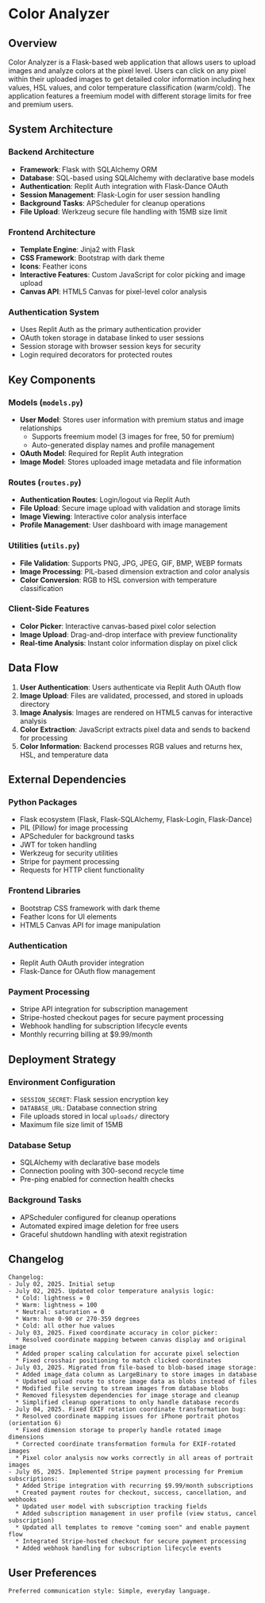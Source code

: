# Color Analyzer

## Overview

Color Analyzer is a Flask-based web application that allows users to upload images and analyze colors at the pixel level. Users can click on any pixel within their uploaded images to get detailed color information including hex values, HSL values, and color temperature classification (warm/cold). The application features a freemium model with different storage limits for free and premium users.

## System Architecture

### Backend Architecture
- **Framework**: Flask with SQLAlchemy ORM
- **Database**: SQL-based using SQLAlchemy with declarative base models
- **Authentication**: Replit Auth integration with Flask-Dance OAuth
- **Session Management**: Flask-Login for user session handling
- **Background Tasks**: APScheduler for cleanup operations
- **File Upload**: Werkzeug secure file handling with 15MB size limit

### Frontend Architecture
- **Template Engine**: Jinja2 with Flask
- **CSS Framework**: Bootstrap with dark theme
- **Icons**: Feather icons
- **Interactive Features**: Custom JavaScript for color picking and image upload
- **Canvas API**: HTML5 Canvas for pixel-level color analysis

### Authentication System
- Uses Replit Auth as the primary authentication provider
- OAuth token storage in database linked to user sessions
- Session storage with browser session keys for security
- Login required decorators for protected routes

## Key Components

### Models (`models.py`)
- **User Model**: Stores user information with premium status and image relationships
  - Supports freemium model (3 images for free, 50 for premium)
  - Auto-generated display names and profile management
- **OAuth Model**: Required for Replit Auth integration
- **Image Model**: Stores uploaded image metadata and file information

### Routes (`routes.py`)
- **Authentication Routes**: Login/logout via Replit Auth
- **File Upload**: Secure image upload with validation and storage limits
- **Image Viewing**: Interactive color analysis interface
- **Profile Management**: User dashboard with image management

### Utilities (`utils.py`)
- **File Validation**: Supports PNG, JPG, JPEG, GIF, BMP, WEBP formats
- **Image Processing**: PIL-based dimension extraction and color analysis
- **Color Conversion**: RGB to HSL conversion with temperature classification

### Client-Side Features
- **Color Picker**: Interactive canvas-based pixel color selection
- **Image Upload**: Drag-and-drop interface with preview functionality
- **Real-time Analysis**: Instant color information display on pixel click

## Data Flow

1. **User Authentication**: Users authenticate via Replit Auth OAuth flow
2. **Image Upload**: Files are validated, processed, and stored in uploads directory
3. **Image Analysis**: Images are rendered on HTML5 canvas for interactive analysis
4. **Color Extraction**: JavaScript extracts pixel data and sends to backend for processing
5. **Color Information**: Backend processes RGB values and returns hex, HSL, and temperature data

## External Dependencies

### Python Packages
- Flask ecosystem (Flask, Flask-SQLAlchemy, Flask-Login, Flask-Dance)
- PIL (Pillow) for image processing
- APScheduler for background tasks
- JWT for token handling
- Werkzeug for security utilities
- Stripe for payment processing
- Requests for HTTP client functionality

### Frontend Libraries
- Bootstrap CSS framework with dark theme
- Feather Icons for UI elements
- HTML5 Canvas API for image manipulation

### Authentication
- Replit Auth OAuth provider integration
- Flask-Dance for OAuth flow management

### Payment Processing
- Stripe API integration for subscription management
- Stripe-hosted checkout pages for secure payment processing
- Webhook handling for subscription lifecycle events
- Monthly recurring billing at $9.99/month

## Deployment Strategy

### Environment Configuration
- `SESSION_SECRET`: Flask session encryption key
- `DATABASE_URL`: Database connection string
- File uploads stored in local `uploads/` directory
- Maximum file size limit of 15MB

### Database Setup
- SQLAlchemy with declarative base models
- Connection pooling with 300-second recycle time
- Pre-ping enabled for connection health checks

### Background Tasks
- APScheduler configured for cleanup operations
- Automated expired image deletion for free users
- Graceful shutdown handling with atexit registration

## Changelog
```
Changelog:
- July 02, 2025. Initial setup
- July 02, 2025. Updated color temperature analysis logic:
  * Cold: lightness = 0
  * Warm: lightness = 100  
  * Neutral: saturation = 0
  * Warm: hue 0-90 or 270-359 degrees
  * Cold: all other hue values
- July 03, 2025. Fixed coordinate accuracy in color picker:
  * Resolved coordinate mapping between canvas display and original image
  * Added proper scaling calculation for accurate pixel selection
  * Fixed crosshair positioning to match clicked coordinates
- July 03, 2025. Migrated from file-based to blob-based image storage:
  * Added image_data column as LargeBinary to store images in database
  * Updated upload route to store image data as blobs instead of files
  * Modified file serving to stream images from database blobs
  * Removed filesystem dependencies for image storage and cleanup
  * Simplified cleanup operations to only handle database records
- July 04, 2025. Fixed EXIF rotation coordinate transformation bug:
  * Resolved coordinate mapping issues for iPhone portrait photos (orientation 6)
  * Fixed dimension storage to properly handle rotated image dimensions
  * Corrected coordinate transformation formula for EXIF-rotated images
  * Pixel color analysis now works correctly in all areas of portrait images
- July 05, 2025. Implemented Stripe payment processing for Premium subscriptions:
  * Added Stripe integration with recurring $9.99/month subscriptions
  * Created payment routes for checkout, success, cancellation, and webhooks
  * Updated user model with subscription tracking fields
  * Added subscription management in user profile (view status, cancel subscription)
  * Updated all templates to remove "coming soon" and enable payment flow
  * Integrated Stripe-hosted checkout for secure payment processing
  * Added webhook handling for subscription lifecycle events
```

## User Preferences

```
Preferred communication style: Simple, everyday language.
```